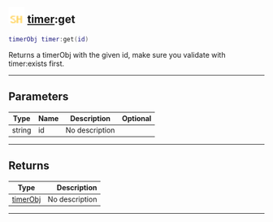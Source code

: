## <img src="../../.gitbook/assets/shared.png" width="32" height="32" /> [timer](../timer/README.md):get

```lua
timerObj timer:get(id)
```

Returns a timerObj with the given id, make sure you validate with timer:exists first.<br>

-----------------
## Parameters

| Type   | Name | Description | Optional |
| ------ | ---- | ----------- | -------: |
| string | id | No description |  |

-----------------
## Returns

| Type   | Description |
| ------ | ----------: |
| [timerObj](../timerobj/README.md) | No description |


--------